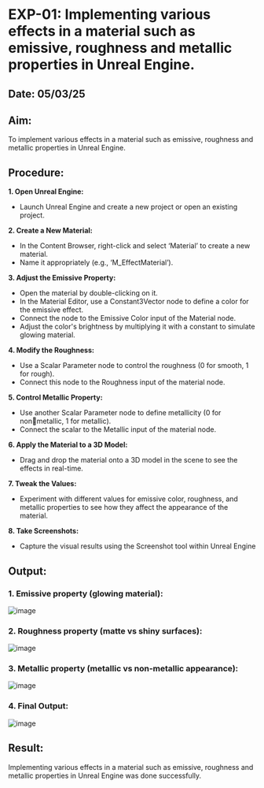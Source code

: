 # EXP-01: Implementing various effects in a material such as emissive, roughness and metallic properties in Unreal Engine.
## Date: 05/03/25
## Aim:
To implement various effects in a material such as emissive, roughness and metallic
properties in Unreal Engine.

## Procedure:
**1. Open Unreal Engine:**
* Launch Unreal Engine and create a new project or open an existing project.
  
**2. Create a New Material:**
* In the Content Browser, right-click and select ‘Material’ to create a new material.
* Name it appropriately (e.g., ‘M_EffectMaterial’).
  
**3. Adjust the Emissive Property:**
* Open the material by double-clicking on it.
* In the Material Editor, use a Constant3Vector node to define a color for the emissive effect.
* Connect the node to the Emissive Color input of the Material node.
* Adjust the color's brightness by multiplying it with a constant to simulate glowing material.
  
**4. Modify the Roughness:**
* Use a Scalar Parameter node to control the roughness (0 for smooth, 1 for rough).
* Connect this node to the Roughness input of the material node.
  
**5. Control Metallic Property:**
* Use another Scalar Parameter node to define metallicity (0 for non￾metallic, 1 for metallic).
* Connect the scalar to the Metallic input of the material node.
  
**6. Apply the Material to a 3D Model:**
* Drag and drop the material onto a 3D model in the scene to see the effects in real-time.
  
**7. Tweak the Values:**
* Experiment with different values for emissive color, roughness, and metallic properties to see how they affect the appearance of the material.
  
**8. Take Screenshots:**
* Capture the visual results using the Screenshot tool within Unreal Engine

## Output:
### 1. Emissive property (glowing material):
![image](https://github.com/user-attachments/assets/2c4ffcb2-c8b2-4c8e-827b-a3daa38286f1)

### 2. Roughness property (matte vs shiny surfaces):
![image](https://github.com/user-attachments/assets/8ba9d5f9-b604-4256-8541-9994367c0be0)

### 3. Metallic property (metallic vs non-metallic appearance):
![image](https://github.com/user-attachments/assets/8461e700-0ac1-4e17-a4e8-91dd9a731a82)

### 4. Final Output:
![image](https://github.com/user-attachments/assets/0ea17acd-c149-416f-85f3-a6b2e39ad54f)

## Result:
Implementing various effects in a material such as emissive, roughness and metallic properties in Unreal Engine was done successfully.
